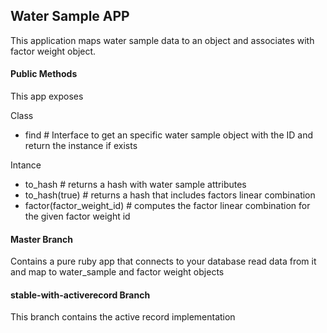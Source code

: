 ## Water Sample APP

This application maps water sample data to an object and associates with factor
weight object.

#### Public Methods

This app exposes

Class

  * find # Interface to get an specific water sample object with the ID and
  return the instance if exists

Intance
  * to_hash  #  returns a hash with water sample attributes
  * to_hash(true) # returns a hash that includes factors linear combination
  * factor(factor_weight_id) # computes the factor linear combination for the
    given factor weight id


#### Master Branch

Contains a pure ruby app that connects to your database read data from it and
map to water_sample and factor weight objects


#### stable-with-activerecord Branch

This branch contains the active record implementation

